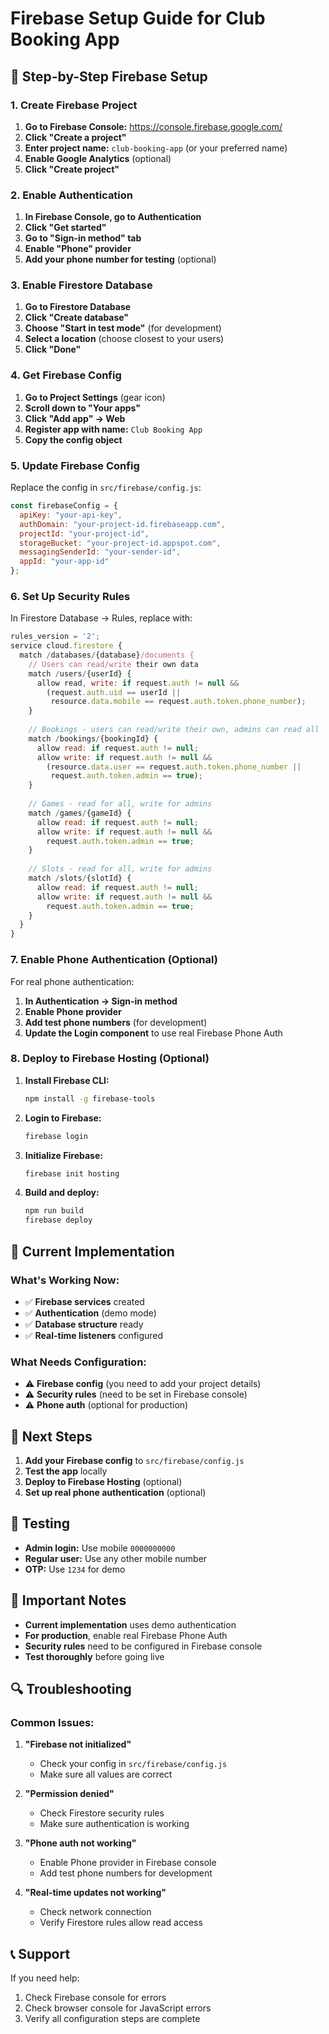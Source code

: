 # Firebase Setup Guide for Club Booking App

## 🚀 Step-by-Step Firebase Setup

### 1. Create Firebase Project

1. **Go to Firebase Console:** https://console.firebase.google.com/
2. **Click "Create a project"**
3. **Enter project name:** `club-booking-app` (or your preferred name)
4. **Enable Google Analytics** (optional)
5. **Click "Create project"**

### 2. Enable Authentication

1. **In Firebase Console, go to Authentication**
2. **Click "Get started"**
3. **Go to "Sign-in method" tab**
4. **Enable "Phone" provider**
5. **Add your phone number for testing** (optional)

### 3. Enable Firestore Database

1. **Go to Firestore Database**
2. **Click "Create database"**
3. **Choose "Start in test mode"** (for development)
4. **Select a location** (choose closest to your users)
5. **Click "Done"**

### 4. Get Firebase Config

1. **Go to Project Settings** (gear icon)
2. **Scroll down to "Your apps"**
3. **Click "Add app" → Web**
4. **Register app with name:** `Club Booking App`
5. **Copy the config object**

### 5. Update Firebase Config

Replace the config in `src/firebase/config.js`:

```javascript
const firebaseConfig = {
  apiKey: "your-api-key",
  authDomain: "your-project-id.firebaseapp.com",
  projectId: "your-project-id",
  storageBucket: "your-project-id.appspot.com",
  messagingSenderId: "your-sender-id",
  appId: "your-app-id"
};
```

### 6. Set Up Security Rules

In Firestore Database → Rules, replace with:

```javascript
rules_version = '2';
service cloud.firestore {
  match /databases/{database}/documents {
    // Users can read/write their own data
    match /users/{userId} {
      allow read, write: if request.auth != null && 
        (request.auth.uid == userId || 
         resource.data.mobile == request.auth.token.phone_number);
    }
    
    // Bookings - users can read/write their own, admins can read all
    match /bookings/{bookingId} {
      allow read: if request.auth != null;
      allow write: if request.auth != null && 
        (resource.data.user == request.auth.token.phone_number || 
         request.auth.token.admin == true);
    }
    
    // Games - read for all, write for admins
    match /games/{gameId} {
      allow read: if request.auth != null;
      allow write: if request.auth != null && 
        request.auth.token.admin == true;
    }
    
    // Slots - read for all, write for admins
    match /slots/{slotId} {
      allow read: if request.auth != null;
      allow write: if request.auth != null && 
        request.auth.token.admin == true;
    }
  }
}
```

### 7. Enable Phone Authentication (Optional)

For real phone authentication:

1. **In Authentication → Sign-in method**
2. **Enable Phone provider**
3. **Add test phone numbers** (for development)
4. **Update the Login component** to use real Firebase Phone Auth

### 8. Deploy to Firebase Hosting (Optional)

1. **Install Firebase CLI:**
   ```bash
   npm install -g firebase-tools
   ```

2. **Login to Firebase:**
   ```bash
   firebase login
   ```

3. **Initialize Firebase:**
   ```bash
   firebase init hosting
   ```

4. **Build and deploy:**
   ```bash
   npm run build
   firebase deploy
   ```

## 🔧 Current Implementation

### What's Working Now:
- ✅ **Firebase services** created
- ✅ **Authentication** (demo mode)
- ✅ **Database structure** ready
- ✅ **Real-time listeners** configured

### What Needs Configuration:
- ⚠️ **Firebase config** (you need to add your project details)
- ⚠️ **Security rules** (need to be set in Firebase console)
- ⚠️ **Phone auth** (optional for production)

## 🎯 Next Steps

1. **Add your Firebase config** to `src/firebase/config.js`
2. **Test the app** locally
3. **Deploy to Firebase Hosting** (optional)
4. **Set up real phone authentication** (optional)

## 📱 Testing

- **Admin login:** Use mobile `0000000000`
- **Regular user:** Use any other mobile number
- **OTP:** Use `1234` for demo

## 🚨 Important Notes

- **Current implementation** uses demo authentication
- **For production**, enable real Firebase Phone Auth
- **Security rules** need to be configured in Firebase console
- **Test thoroughly** before going live

## 🔍 Troubleshooting

### Common Issues:

1. **"Firebase not initialized"**
   - Check your config in `src/firebase/config.js`
   - Make sure all values are correct

2. **"Permission denied"**
   - Check Firestore security rules
   - Make sure authentication is working

3. **"Phone auth not working"**
   - Enable Phone provider in Firebase console
   - Add test phone numbers for development

4. **"Real-time updates not working"**
   - Check network connection
   - Verify Firestore rules allow read access

## 📞 Support

If you need help:
1. Check Firebase console for errors
2. Check browser console for JavaScript errors
3. Verify all configuration steps are complete 
